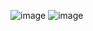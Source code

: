 ![image](https://github.com/user-attachments/assets/561966fc-ebb6-4c88-8725-3f2b4fd2bed9)
![image](https://github.com/user-attachments/assets/06f07ac9-817f-42bd-ad9f-96b4b112f33a)
